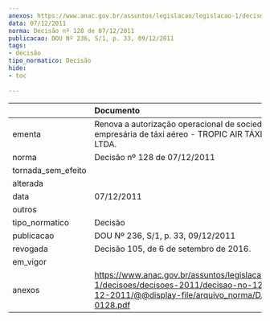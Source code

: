 ```yaml
---
anexos: https://www.anac.gov.br/assuntos/legislacao/legislacao-1/decisoes/decisoes-2011/decisao-no-128-de-07-12-2011/@@display-file/arquivo_norma/DA2011-0128.pdf
data: 07/12/2011
norma: Decisão nº 128 de 07/12/2011
publicacao: DOU Nº 236, S/1, p. 33, 09/12/2011
tags:
- decisão
tipo_normatico: Decisão
hide: 
- toc 
 
---
```


|                    | Documento                                                                                                                                                 |
|:-------------------|:----------------------------------------------------------------------------------------------------------------------------------------------------------|
| ementa             | Renova a autorização operacional de sociedade empresária de táxi aéreo - TROPIC AIR TÁXI AÉREO LTDA.                                                      |
| norma              | Decisão nº 128 de 07/12/2011                                                                                                                              |
| tornada_sem_efeito |                                                                                                                                                           |
| alterada           |                                                                                                                                                           |
| data               | 07/12/2011                                                                                                                                                |
| outros             |                                                                                                                                                           |
| tipo_normatico     | Decisão                                                                                                                                                   |
| publicacao         | DOU Nº 236, S/1, p. 33, 09/12/2011                                                                                                                        |
| revogada           | Decisão 105, de 6 de setembro de 2016.                                                                                                                    |
| em_vigor           |                                                                                                                                                           |
| anexos             | https://www.anac.gov.br/assuntos/legislacao/legislacao-1/decisoes/decisoes-2011/decisao-no-128-de-07-12-2011/@@display-file/arquivo_norma/DA2011-0128.pdf |
